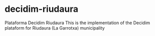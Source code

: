 # decidim-riudaura
Plataforma Decidim Riudaura
This is the implementation of the Decidim plataform for Riudaura (La Garrotxa) municipality
